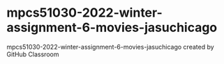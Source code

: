 # mpcs51030-2022-winter-assignment-6-movies-jasuchicago
mpcs51030-2022-winter-assignment-6-movies-jasuchicago created by GitHub Classroom
